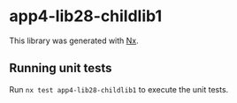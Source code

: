 # app4-lib28-childlib1

This library was generated with [Nx](https://nx.dev).

## Running unit tests

Run `nx test app4-lib28-childlib1` to execute the unit tests.
